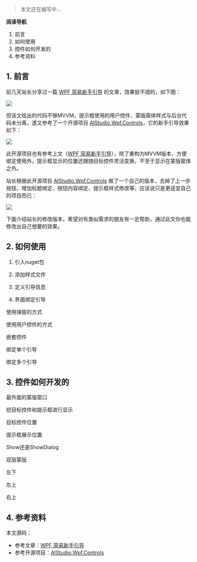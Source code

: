 >本文还在编写中...

**阅读导航**

1. 前言
2. 如何使用
3. 控件如何开发的
4. 参考资料

## 1. 前言

前几天站长分享过一篇 [WPF 简易新手引导](https://www.cnblogs.com/ZXdeveloper/p/8391864.html) 的文章，效果挺不错的，如下图：

![](https://img1.dotnet9.com/2022/05/5001.gif)

但该文给出的代码不够MVVM，提示框使用的用户控件、蒙版窗体样式与后台代码未分离，遂又参考了一个开源项目 [AIStudio.Wpf.Controls](https://gitee.com/akwkevin/aistudio.-wpf.-controls)，它的新手引导效果如下：

![](https://img1.dotnet9.com/2022/05/5202.gif)

此开源项目也有参考上文（[WPF 简易新手引导](https://www.cnblogs.com/ZXdeveloper/p/8391864.html)），除了重构为MVVM版本，方便绑定使用外，提示框显示的位置还跟随目标控件灵活变换，不至于显示在蒙版窗体之外。

站长根据此开源项目 [AIStudio.Wpf.Controls](https://gitee.com/akwkevin/aistudio.-wpf.-controls) 做了一个自己的版本，去掉了上一步按钮、增加标题绑定、按钮内容绑定、提示框样式修改等，应该说只是更适宜自己的项目而已：

![](https://img1.dotnet9.com/2022/05/5201.gif)

下面介绍站长的修改版本，希望对有类似需求的朋友有一定帮助，通过此文你也能修改出自己想要的效果。

## 2. 如何使用

1. 引入nuget包

2. 添加样式文件

3. 定义引导信息

4. 界面绑定引导

使用弹窗的方式

使用用户控件的方式

嵌套控件

绑定单个引导

绑定多个引导

## 3. 控件如何开发的

最外面的蒙版窗口

挖目标控件和提示框进行显示

目标控件位置

提示框展示位置

Show还是ShowDialog

双层蒙版

左下

左上

右上

## 4. 参考资料

本文源码：

- 参考文章：[WPF 简易新手引导](https://www.cnblogs.com/ZXdeveloper/p/8391864.html)
- 参考开源项目：[AIStudio.Wpf.Controls](https://gitee.com/akwkevin/aistudio.-wpf.-controls)